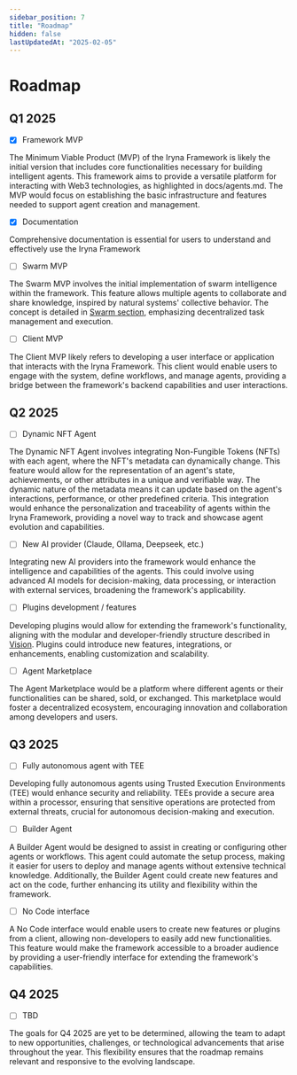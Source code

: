 ```yaml
---
sidebar_position: 7
title: "Roadmap"
hidden: false
lastUpdatedAt: "2025-02-05"
---
```


# Roadmap

## Q1 2025
- [X] Framework MVP

The Minimum Viable Product (MVP) of the Iryna Framework is likely the initial version that includes core functionalities necessary for building intelligent agents. This framework aims to provide a versatile platform for interacting with Web3 technologies, as highlighted in docs/agents.md. The MVP would focus on establishing the basic infrastructure and features needed to support agent creation and management.

- [X] Documentation

Comprehensive documentation is essential for users to understand and effectively use the Iryna Framework

- [ ] Swarm MVP

The Swarm MVP involves the initial implementation of swarm intelligence within the framework. This feature allows multiple agents to collaborate and share knowledge, inspired by natural systems' collective behavior. The concept is detailed in <a href="/docs/swarm">Swarm section</a>, emphasizing decentralized task management and execution.

- [ ] Client MVP

The Client MVP likely refers to developing a user interface or application that interacts with the Iryna Framework. This client would enable users to engage with the system, define workflows, and manage agents, providing a bridge between the framework's backend capabilities and user interactions.

## Q2 2025
- [ ] Dynamic NFT Agent

The Dynamic NFT Agent involves integrating Non-Fungible Tokens (NFTs) with each agent, where the NFT's metadata can dynamically change. This feature would allow for the representation of an agent's state, achievements, or other attributes in a unique and verifiable way. The dynamic nature of the metadata means it can update based on the agent's interactions, performance, or other predefined criteria. This integration would enhance the personalization and traceability of agents within the Iryna Framework, providing a novel way to track and showcase agent evolution and capabilities.

- [ ] New AI provider (Claude, Ollama, Deepseek, etc.)

Integrating new AI providers into the framework would enhance the intelligence and capabilities of the agents. This could involve using advanced AI models for decision-making, data processing, or interaction with external services, broadening the framework's applicability.

- [ ] Plugins development / features

Developing plugins would allow for extending the framework's functionality, aligning with the modular and developer-friendly structure described in <a href="/docs/vision">Vision</a>. Plugins could introduce new features, integrations, or enhancements, enabling customization and scalability.

- [ ] Agent Marketplace

The Agent Marketplace would be a platform where different agents or their functionalities can be shared, sold, or exchanged. This marketplace would foster a decentralized ecosystem, encouraging innovation and collaboration among developers and users.

## Q3 2025

- [ ] Fully autonomous agent with TEE

Developing fully autonomous agents using Trusted Execution Environments (TEE) would enhance security and reliability. TEEs provide a secure area within a processor, ensuring that sensitive operations are protected from external threats, crucial for autonomous decision-making and execution.

- [ ] Builder Agent

A Builder Agent would be designed to assist in creating or configuring other agents or workflows. This agent could automate the setup process, making it easier for users to deploy and manage agents without extensive technical knowledge. Additionally, the Builder Agent could create new features and act on the code, further enhancing its utility and flexibility within the framework.

- [ ] No Code interface

A No Code interface would enable users to create new features or plugins from a client, allowing non-developers to easily add new functionalities. This feature would make the framework accessible to a broader audience by providing a user-friendly interface for extending the framework's capabilities.

## Q4 2025

- [ ] TBD

The goals for Q4 2025 are yet to be determined, allowing the team to adapt to new opportunities, challenges, or technological advancements that arise throughout the year. This flexibility ensures that the roadmap remains relevant and responsive to the evolving landscape.
